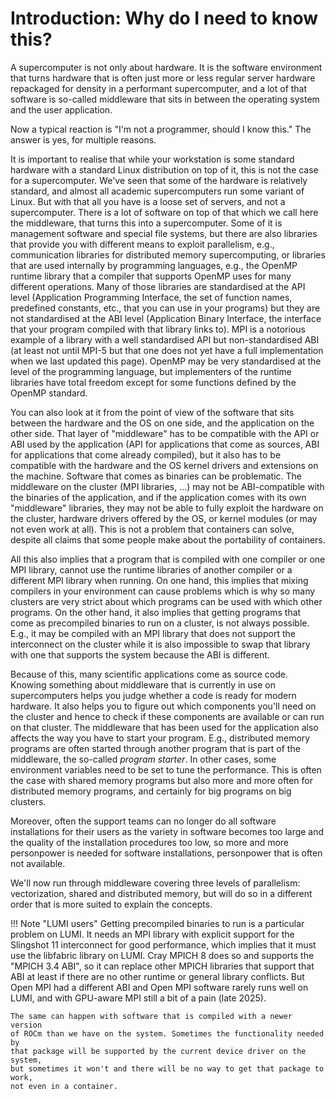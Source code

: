 # Introduction: Why do I need to know this?

A supercomputer is not only about hardware. It is the software environment that turns
hardware that is often just more or less regular server hardware repackaged for density
in a performant supercomputer, and a lot of that software is so-called middleware that
sits in between the operating system and the user application.

Now a typical reaction is "I'm not a programmer, should I know this."
The answer is yes, for multiple reasons.

It is important to realise that while your workstation is some standard hardware
with a standard Linux distribution on top of it, this is not the case for a supercomputer.
We've seen that some of the hardware is relatively standard, and almost all academic 
supercomputers run some variant of Linux. But with that all you have is a loose set
of servers, and not a supercomputer. There is a lot of software on top of that which 
we call here the middleware, that turns this into a supercomputer. Some of it is management
software and special file systems, but there are also libraries that provide you with 
different means to exploit parallelism, e.g., communication libraries for distributed
memory supercomputing, or libraries that are used internally by programming languages,
e.g., the OpenMP runtime library that a compiler that supports OpenMP uses for many
different operations. Many of those libraries are standardised at the API level (Application
Programming Interface, the set of function names, predefined constants, etc., that you can
use in your programs) but they are not standardised at the ABI level (Application Binary Interface,
the interface that your program compiled with that library links to). MPI is a notorious example
of a library with a well standardised API but non-standardised ABI (at least not until 
MPI-5 but that one does not yet have a full implementation when we last updated this page). 
OpenMP may be very standardised at the level of the programming language, but 
implementers of the runtime libraries have total freedom except for some functions
defined by the OpenMP standard. 

You can also look at it from the point of view of the software that sits between the hardware
and the OS on one side, and the application on the other side. 
That layer of "middleware" has to be compatible with the API or ABI used by the application
(API for applications that come as sources, ABI for applications that come already compiled),
but it also has to be compatible with the hardware and the OS kernel drivers and extensions
on the machine. Software that comes as binaries can be problematic. The middleware on the cluster
(MPI libraries, ...) may not be ABI-compatible with the binaries of the application, and if the 
application comes with its own "middleware" libraries, they may not be able to fully exploit
the hardware on the cluster, hardware drivers offered by the OS, or kernel modules
(or may not even work at all).
This is not a problem that containers can solve, despite all claims that some people
make about the portability of containers.

All this also implies that a program that is compiled 
with one compiler or one MPI library, cannot use the runtime libraries of another compiler
or a different MPI library when running. On one hand, this implies that mixing compilers
in your environment can cause problems which is why so many clusters are very strict about
which programs can be used with which other programs. On the other hand, it also implies that
getting programs that come as precompiled binaries to run on a cluster, is not always
possible. E.g., it may be compiled with an MPI library that does not support the 
interconnect on the cluster while it is also impossible to swap that library with one
that supports the system because the ABI is different. 

Because of this, many scientific applications come as source code. Knowing something about middleware
that is currently in use on supercomputers helps you judge whether a code is ready for
modern hardware. It also helps you to figure out which components you'll need on the cluster
and hence to check if these components are available or can run on that cluster.
The middleware that has been used for the application also affects the way you have to start
your program. E.g., distributed memory programs are often started through another program that
is part of the middleware, the so-called *program starter*.  In other cases, some environment
variables need to be set to tune the performance. This is often the case with shared memory
programs but also more and more often for distributed memory programs, and certainly for big
programs on big clusters.

Moreover, often the support teams can no longer do all software installations for their users
as the variety in software becomes too large and the quality of the installation procedures too low,
so more and more personpower is needed for software installations, personpower that is
often not available.

We'll now run through middleware covering three levels of parallelism: vectorization, shared and
distributed memory, but will do so in a different order that is more suited to explain the concepts.

!!! Note "LUMI users"
    Getting precompiled binaries to run is a particular problem on LUMI. 
    It needs an MPI library with explicit support for the Slingshot 11
    interconnect for good performance, which implies that it must use the
    libfabric library on LUMI. Cray MPICH 8 does so and supports the 
    "MPICH 3.4 ABI", so it can replace other MPICH libraries that support
    that ABI at least if there are no other runtime or general library
    conflicts. But Open MPI had a different ABI and Open MPI software 
    rarely runs well on LUMI, and with GPU-aware MPI
    still a bit of a pain (late 2025).

    The same can happen with software that is compiled with a newer version
    of ROCm than we have on the system. Sometimes the functionality needed by
    that package will be supported by the current device driver on the system,
    but sometimes it won't and there will be no way to get that package to work,
    not even in a container.
